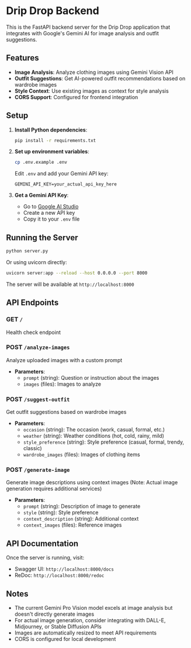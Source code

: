 # Drip Drop Backend

This is the FastAPI backend server for the Drip Drop application that integrates with Google's Gemini AI for image analysis and outfit suggestions.

## Features

- **Image Analysis**: Analyze clothing images using Gemini Vision API
- **Outfit Suggestions**: Get AI-powered outfit recommendations based on wardrobe images
- **Style Context**: Use existing images as context for style analysis
- **CORS Support**: Configured for frontend integration

## Setup

1. **Install Python dependencies**:
   ```bash
   pip install -r requirements.txt
   ```

2. **Set up environment variables**:
   ```bash
   cp .env.example .env
   ```
   
   Edit `.env` and add your Gemini API key:
   ```
   GEMINI_API_KEY=your_actual_api_key_here
   ```

3. **Get a Gemini API Key**:
   - Go to [Google AI Studio](https://makersuite.google.com/app/apikey)
   - Create a new API key
   - Copy it to your `.env` file

## Running the Server

```bash
python server.py
```

Or using uvicorn directly:
```bash
uvicorn server:app --reload --host 0.0.0.0 --port 8000
```

The server will be available at `http://localhost:8000`

## API Endpoints

### GET `/`
Health check endpoint

### POST `/analyze-images`
Analyze uploaded images with a custom prompt
- **Parameters**: 
  - `prompt` (string): Question or instruction about the images
  - `images` (files): Images to analyze

### POST `/suggest-outfit`
Get outfit suggestions based on wardrobe images
- **Parameters**:
  - `occasion` (string): The occasion (work, casual, formal, etc.)
  - `weather` (string): Weather conditions (hot, cold, rainy, mild)
  - `style_preference` (string): Style preference (casual, formal, trendy, classic)
  - `wardrobe_images` (files): Images of clothing items

### POST `/generate-image`
Generate image descriptions using context images (Note: Actual image generation requires additional services)
- **Parameters**:
  - `prompt` (string): Description of image to generate
  - `style` (string): Style preference
  - `context_description` (string): Additional context
  - `context_images` (files): Reference images

## API Documentation

Once the server is running, visit:
- Swagger UI: `http://localhost:8000/docs`
- ReDoc: `http://localhost:8000/redoc`

## Notes

- The current Gemini Pro Vision model excels at image analysis but doesn't directly generate images
- For actual image generation, consider integrating with DALL-E, Midjourney, or Stable Diffusion APIs
- Images are automatically resized to meet API requirements
- CORS is configured for local development
